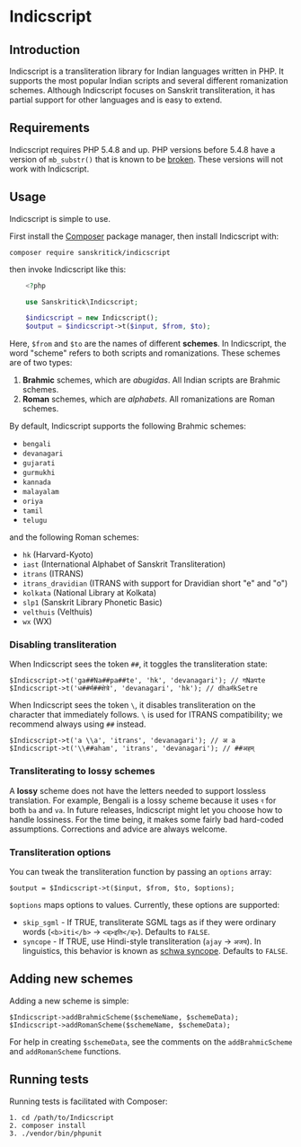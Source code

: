 # Indicscript

## Introduction

Indicscript is a transliteration library for Indian languages written in PHP. It supports the most popular Indian scripts and several different romanization schemes. Although Indicscript focuses on Sanskrit transliteration, it has partial support for other languages and is easy to extend.

## Requirements

Indicscript requires PHP 5.4.8 and up. PHP versions before 5.4.8 have a version of `mb_substr()` that is known to be [broken](http://us.php.net/ChangeLog-5.php). These versions will not work with Indicscript.

## Usage

Indicscript is simple to use.

First install the [Composer](http://getcomposer.org) package manager, then install Indicscript with:

    composer require sanskritick/indicscript

then invoke Indicscript like this:

```php
    <?php

    use Sanskritick\Indicscript;

    $indicscript = new Indicscript();
    $output = $indicscript->t($input, $from, $to);
```

Here, `$from` and `$to` are the names of different **schemes**. In Indicscript, the word "scheme" refers to both scripts and romanizations. These schemes are of two types:

1. **Brahmic** schemes, which are _abugidas_. All Indian scripts are Brahmic schemes.
2. **Roman** schemes, which are _alphabets_. All romanizations are Roman schemes.

By default, Indicscript supports the following Brahmic schemes:

- `bengali`
- `devanagari`
- `gujarati`
- `gurmukhi`
- `kannada`
- `malayalam`
- `oriya`
- `tamil`
- `telugu`

and the following Roman schemes:

- `hk` (Harvard-Kyoto)
- `iast` (International Alphabet of Sanskrit Transliteration)
- `itrans` (ITRANS)
- `itrans_dravidian` (ITRANS with support for Dravidian short "e" and "o")
- `kolkata` (National Library at Kolkata)
- `slp1` (Sanskrit Library Phonetic Basic)
- `velthuis` (Velthuis)
- `wx` (WX)

### Disabling transliteration

When Indicscript sees the token `##`, it toggles the transliteration state:

    $Indicscript->t('ga##Na##pa##te', 'hk', 'devanagari'); // गNaपte
    $Indicscript->t('ध##र्म##क्षेत्रे', 'devanagari', 'hk'); // dhaर्मkSetre

When Indicscript sees the token `\`, it disables transliteration on the character that immediately follows. `\` is used for ITRANS compatibility; we recommend always using `##` instead.

    $Indicscript->t('a \\a', 'itrans', 'devanagari'); // अ a
    $Indicscript->t('\\##aham', 'itrans', 'devanagari'); // ##अहम्

### Transliterating to lossy schemes

A **lossy** scheme does not have the letters needed to support lossless translation. For example, Bengali is a lossy scheme because it uses `ব` for both `ba` and `va`. In future releases, Indicscript might let you choose how to handle lossiness. For the time being, it makes some fairly bad hard-coded assumptions. Corrections and advice are always welcome.

### Transliteration options

You can tweak the transliteration function by passing an `options` array:

    $output = $Indicscript->t($input, $from, $to, $options);

`$options` maps options to values. Currently, these options are supported:

- `skip_sgml` - If TRUE, transliterate SGML tags as if they were ordinary words (`<b>iti</b>` → `<ब्>इति</ब्>`). Defaults to `FALSE`.
- `syncope` - If TRUE, use Hindi-style transliteration (`ajay` → `अजय`). In linguistics, this behavior is known as [schwa syncope](http://en.wikipedia.org/wiki/Schwa_deletion_in_Indo-Aryan_languages). Defaults to `FALSE`.

## Adding new schemes

Adding a new scheme is simple:

    $Indicscript->addBrahmicScheme($schemeName, $schemeData);
    $Indicscript->addRomanScheme($schemeName, $schemeData);

For help in creating `$schemeData`, see the comments on the `addBrahmicScheme` and `addRomanScheme` functions.

## Running tests

Running tests is facilitated with Composer:

    1. cd /path/to/Indicscript
    2. composer install
    3. ./vendor/bin/phpunit
